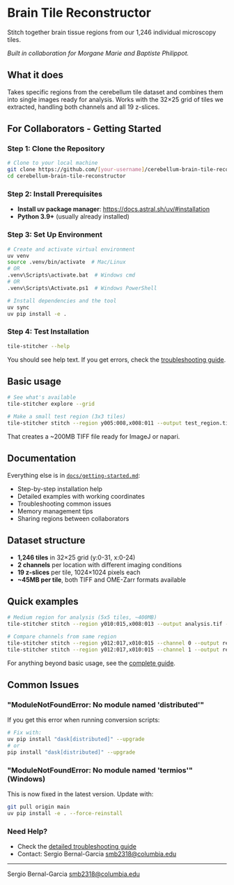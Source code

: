 # Brain Tile Reconstructor

Stitch together brain tissue regions from our 1,246 individual microscopy tiles.

*Built in collaboration for Morgane Marie and Baptiste Philippot.*

## What it does

Takes specific regions from the cerebellum tile dataset and combines them into single images ready for analysis. Works with the 32×25 grid of tiles we extracted, handling both channels and all 19 z-slices.

## For Collaborators - Getting Started

### Step 1: Clone the Repository
```bash
# Clone to your local machine
git clone https://github.com/[your-username]/cerebellum-brain-tile-reconstructor.git
cd cerebellum-brain-tile-reconstructor
```

### Step 2: Install Prerequisites
- **Install uv package manager**: https://docs.astral.sh/uv/#installation
- **Python 3.9+** (usually already installed)

### Step 3: Set Up Environment
```bash
# Create and activate virtual environment
uv venv
source .venv/bin/activate  # Mac/Linux
# OR
.venv\Scripts\activate.bat  # Windows cmd
# OR  
.venv\Scripts\Activate.ps1  # Windows PowerShell

# Install dependencies and the tool
uv sync
uv pip install -e .
```

### Step 4: Test Installation
```bash
tile-stitcher --help
```
You should see help text. If you get errors, check the [troubleshooting guide](docs/getting-started.md#troubleshooting).

## Basic usage

```bash
# See what's available
tile-stitcher explore --grid

# Make a small test region (3x3 tiles)
tile-stitcher stitch --region y005:008,x008:011 --output test_region.tif --force
```

That creates a ~200MB TIFF file ready for ImageJ or napari.

## Documentation

Everything else is in [`docs/getting-started.md`](docs/getting-started.md):
- Step-by-step installation help
- Detailed examples with working coordinates  
- Troubleshooting common issues
- Memory management tips
- Sharing regions between collaborators

## Dataset structure

- **1,246 tiles** in 32×25 grid (y:0-31, x:0-24)
- **2 channels** per location with different imaging conditions
- **19 z-slices** per tile, 1024×1024 pixels each
- **~45MB per tile**, both TIFF and OME-Zarr formats available

## Quick examples

```bash
# Medium region for analysis (5x5 tiles, ~400MB)
tile-stitcher stitch --region y010:015,x008:013 --output analysis.tif --force

# Compare channels from same region
tile-stitcher stitch --region y012:017,x010:015 --channel 0 --output region_c0.tif --force
tile-stitcher stitch --region y012:017,x010:015 --channel 1 --output region_c1.tif --force
```

For anything beyond basic usage, see the [complete guide](docs/getting-started.md).

## Common Issues

### "ModuleNotFoundError: No module named 'distributed'"
If you get this error when running conversion scripts:
```bash
# Fix with:
uv pip install "dask[distributed]" --upgrade
# or
pip install "dask[distributed]" --upgrade
```

### "ModuleNotFoundError: No module named 'termios'" (Windows)
This is now fixed in the latest version. Update with:
```bash
git pull origin main
uv pip install -e . --force-reinstall
```

### Need Help?
- Check the [detailed troubleshooting guide](docs/getting-started.md#troubleshooting)
- Contact: Sergio Bernal-Garcia <smb2318@columbia.edu>

---

Sergio Bernal-Garcia <smb2318@columbia.edu>
